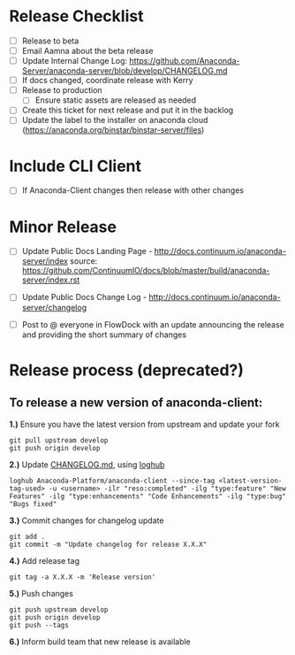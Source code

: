 # Release Checklist
- [ ] Release to beta
- [ ] Email Aamna about the beta release
- [ ] Update Internal Change Log: https://github.com/Anaconda-Server/anaconda-server/blob/develop/CHANGELOG.md
- [ ] If docs changed, coordinate release with Kerry
- [ ] Release to production
  - [ ] Ensure static assets are released as needed
- [ ] Create this ticket for next release and put it in the backlog
- [ ] Update the label to the installer on anaconda cloud (https://anaconda.org/binstar/binstar-server/files)

# Include CLI Client
- [ ] If Anaconda-Client changes then release with other changes

# Minor Release
- [ ] Update Public Docs Landing Page - http://docs.continuum.io/anaconda-server/index
      source: https://github.com/ContinuumIO/docs/blob/master/build/anaconda-server/index.rst
- [ ] Update Public Docs Change Log - http://docs.continuum.io/anaconda-server/changelog
- [ ] Post to @ everyone in FlowDock with an update announcing the release and providing the short summary of changes


# Release process (deprecated?)

## To release a new version of **anaconda-client**:

**1.)** Ensure you have the latest version from upstream and update your fork

    git pull upstream develop
    git push origin develop

**2.)** Update [CHANGELOG.md](https://github.com/Anaconda-Platform/anaconda-client/blob/develop/CHANGELOG.md), using [loghub](https://github.com/spyder-ide/loghub) 

    loghub Anaconda-Platform/anaconda-client --since-tag <latest-version-tag-used> -u <username> -ilr "reso:completed" -ilg "type:feature" "New Features" -ilg "type:enhancements" "Code Enhancements" -ilg "type:bug" "Bugs fixed"

**3.)** Commit changes for changelog update

    git add .
    git commit -m "Update changelog for release X.X.X"

**4.)** Add release tag

    git tag -a X.X.X -m 'Release version'

**5.)** Push changes
    
    git push upstream develop
    git push origin develop
    git push --tags

**6.)** Inform build team that new release is available

